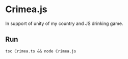 # Crimea.js

In support of unity of my country and JS drinking game.

## Run

```
tsc Crimea.ts && node Crimea.js
```
